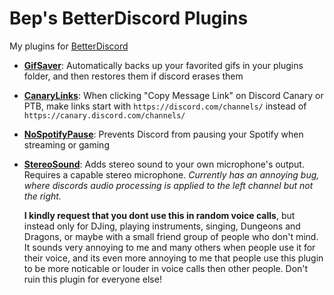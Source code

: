 # Bep's BetterDiscord Plugins

My plugins for [BetterDiscord](https://betterdiscord.app)

* [**GifSaver**](https://raw.githubusercontent.com/bepvte/bd-addons/main/plugins/gifsaver.plugin.js): Automatically backs up your favorited gifs in your plugins folder, and then restores them if discord erases them
* [**CanaryLinks**](https://raw.githubusercontent.com/bepvte/bd-addons/main/plugins/CanaryLinks.plugin.js): When clicking "Copy Message Link" on Discord Canary or PTB, make links start with `https://discord.com/channels/` instead of `https://canary.discord.com/channels/`
* [**NoSpotifyPause**](https://raw.githubusercontent.com/bepvte/bd-addons/main/plugins/NoSpotifyPause.plugin.js): Prevents Discord from pausing your Spotify when streaming or gaming
* [**StereoSound**](https://raw.githubusercontent.com/bepvte/bd-addons/main/plugins/StereoSound.plugin.js): Adds stereo sound to your own microphone's output. Requires a capable stereo microphone. *Currently has an annoying bug, where discords audio processing is applied to the left channel but not the right.*
  
  **I kindly request that you dont use this in random voice calls**, but instead only for DJing, playing instruments, singing, Dungeons and Dragons, or maybe with a small friend group of people who don't mind.
  It sounds very annoying to me and many others when people use it for their voice, and its even more annoying to me that people use this plugin to be more noticable or louder in voice calls then other people. Don't ruin this plugin for everyone else!
